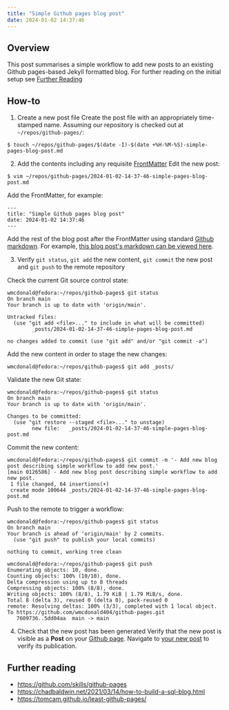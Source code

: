 ```yaml
---
title: "Simple Github pages blog post"
date: 2024-01-02 14:37:46
---
```

## Overview
This post summarises a simple workflow to add new posts to an existing Github pages-based Jekyll formatted blog. For further reading on the initial setup see [Further Reading](#further-reading)
## How-to
1. Create a new post file
Create the post file with an appropriately time-stamped name. Assuming our repository is checked out at `~/repos/github-pages/`:
```
$ touch ~/repos/github-pages/$(date -I)-$(date +%H-%M-%S)-simple-pages-blog-post.md
```
2. Add the contents including any requisite [FrontMatter](https://jekyllrb.com/docs/front-matter/)
Edit the new post:
```
$ vim ~/repos/github-pages/2024-01-02-14-37-46-simple-pages-blog-post.md
```
Add the FrontMatter, for example:
```
---
title: "Simple Github pages blog post"
date: 2024-01-02 14:37:46
---
```
Add the rest of the blog post after the FrontMatter using standard [Github markdown](https://docs.github.com/en/get-started/writing-on-github/getting-started-with-writing-and-formatting-on-github/basic-writing-and-formatting-syntax). For example, [this blog post's markdown can be viewed here](https://github.com/wmcdonald404/github-pages/blob/main/_posts/2024-01-02-14-37-46-simple-pages-blog-post.md#further-reading).

3. Verify `git status`, `git add` the new content, `git commit` the new post and `git push` to the remote repository

Check the current Git source control state:
```
wmcdonald@fedora:~/repos/github-pages$ git status
On branch main
Your branch is up to date with 'origin/main'.

Untracked files:
  (use "git add <file>..." to include in what will be committed)
        _posts/2024-01-02-14-37-46-simple-pages-blog-post.md

no changes added to commit (use "git add" and/or "git commit -a")
```
Add the new content in order to stage the new changes:
```
wmcdonald@fedora:~/repos/github-pages$ git add _posts/
```
Validate the new Git state:
```
wmcdonald@fedora:~/repos/github-pages$ git status
On branch main
Your branch is up to date with 'origin/main'.

Changes to be committed:
  (use "git restore --staged <file>..." to unstage)
        new file:   _posts/2024-01-02-14-37-46-simple-pages-blog-post.md
```
Commit the new content:
```
wmcdonald@fedora:~/repos/github-pages$ git commit -m '- Add new blog post describing simple workflow to add new post.'
[main 0126586] - Add new blog post describing simple workflow to add new post.
 1 file changed, 64 insertions(+)
 create mode 100644 _posts/2024-01-02-14-37-46-simple-pages-blog-post.md
```
Push to the remote to trigger a workflow:
```
wmcdonald@fedora:~/repos/github-pages$ git status
On branch main
Your branch is ahead of 'origin/main' by 2 commits.
  (use "git push" to publish your local commits)

nothing to commit, working tree clean

wmcdonald@fedora:~/repos/github-pages$ git push
Enumerating objects: 10, done.
Counting objects: 100% (10/10), done.
Delta compression using up to 8 threads
Compressing objects: 100% (8/8), done.
Writing objects: 100% (8/8), 1.79 KiB | 1.79 MiB/s, done.
Total 8 (delta 3), reused 0 (delta 0), pack-reused 0
remote: Resolving deltas: 100% (3/3), completed with 1 local object.
To https://github.com/wmcdonald404/github-pages.git
   7609736..5dd04aa  main -> main
```

4. Check that the new post has been generated
Verify that the new post is visible as a **Post** on your [Github page](https://wmcdonald404.github.io/github-pages/).
Navigate to [your new post](https://wmcdonald404.github.io/github-pages/2024/01/02/14-37-46-simple-pages-blog-post.html) to verify its publication.



## Further reading
- https://github.com/skills/github-pages
- https://chadbaldwin.net/2021/03/14/how-to-build-a-sql-blog.html
- https://tomcam.github.io/least-github-pages/
